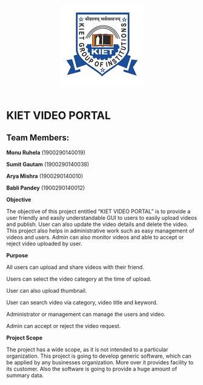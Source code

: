 <header><img class="page-cover-image" src="kietlogo.jpeg"/><div class="page-header-icon page-header-icon-with-cover"><span class="icon"></span></div><h1 class="page-title"></h1></header>

# KIET VIDEO PORTAL

## Team Members:
**Monu Ruhela**  (1900290140019)

**Sumit Gautam** (1900290140038)

**Arya Mishra**  (1900290140010)

**Babli Pandey** (1900290140012)

**Objective**

The objective of this project entitled “KIET VIDEO PORTAL” is to provide a user friendly and easily understandable GUI to users to easily upload videos and publish. User can also update the video details and delete the video. This project also helps in administrative work such as easy management of videos and users. Admin can also monitor videos and able to accept or reject video uploaded by user.

**Purpose**

All users can upload and share videos with their friend.

Users can select the video category at the time of upload.

User can also upload thumbnail.

User can search video via category, video title and keyword.

Administrator or management can manage the users and video.

Admin can accept or reject the video request.

**Project Scope**

The project has a wide scope, as it is not intended to a particular organization. This project is going to develop generic software, which can be applied by any businesses organization. More over it provides facility to its customer. Also the software is going to provide a huge amount of summary data.

